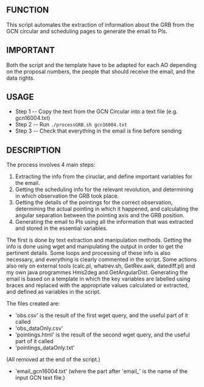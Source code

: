 ## FUNCTION
This script automates the extraction of information about the GRB 
from the GCN circular and scheduling pages to generate the email to PIs. 

## IMPORTANT
Both the script and the template have to be adapted for each AO depending on the 
proposal numbers, the people that should receive the email, and the data rights.

## USAGE
- Step 1 -- Copy the text from the GCN Circular into a text file (e.g. gcn16004.txt)
- Step 2 -- Run `./processGRB.sh gcn16004.txt`
- Step 3 -- Check that everything in the email is fine before sending

## DESCRIPTION
The process involves 4 main steps: 

1) Extracting the info from the ciruclar, and define important variables for the email.
2) Getting the scheduling info for the relevant revolution, and determining in which 
observation the GRB took place.
3) Getting the details of the pointings for the correct observation, determining the 
actual pointing in which it happened, and calculating the angular separation between the 
pointing axis and the GRB position.
4) Generating the email to PIs using all the information that was extracted and stored 
in the essential variables.

The first is done by text extraction and manipulation methods. Getting the info is done 
using wget and manipulating the output in order to get the pertinent details. Some loops 
and processing of these info is also necessary, and everything is clearly commented in the 
script. Some actions also rely on external tools (calc.pl, whatrev.sh, GetRev.awk, datediff.pl) 
and my own java programmes Hms2deg and GetAngularDist. Generating the email is based 
on a template in which the key variables are labelled using braces and replaced with the 
appropriate values calculated or extracted, and defined as variables in the script.

The files created are:

- 'obs.csv' is the result of the first wget query, and the useful part of it called 
- 'obs_dataOnly.csv'
- 'pointings.html' is the result of the second wget query, and the useful part of it called 
- 'pointings_dataOnly.txt'

(All removed at the end of the script.)

- 'email_gcn16004.txt' (where the part after 'email_' is the name of the input GCN text file.)
